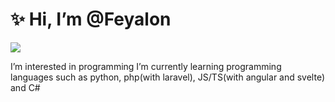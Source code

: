 <!DOCTYPE html>
<html lang="en">
<head>
    <meta charset="UTF-8">
    <meta http-equiv="X-UA-Compatible" content="IE=edge">
    <meta name="viewport" content="width=device-width, initial-scale=1.0">
</head>
<body>
    <div class="main">
        <h1>
            ✨ Hi, I’m @Feyalon
        </h1>
        <img src="https://avatars.githubusercontent.com/u/63968483?s=400&u=923dc61858e12cd160b90289c9c7c9572447480d&v=4">
        <p>
            I’m interested in programming I’m currently learning programming languages such as python, php(with laravel), JS/TS(with angular and svelte) and C#
        </p>
    </div>
    
</body>
</html>
